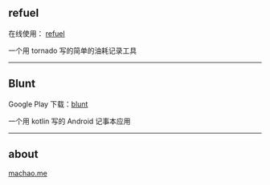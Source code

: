 ## refuel

在线使用： [refuel](http://refuel.foolhorse.com) 

一个用 tornado 写的简单的油耗记录工具

---

## Blunt

Google Play 下载：[blunt](https://play.google.com/store/apps/details?id=com.foolhorse.blunt)

一个用 kotlin 写的 Android 记事本应用

---

## about

[machao.me](https://machao.me)
